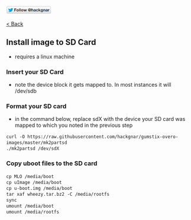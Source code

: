 [![Follow Hackgnar](../static/twitter_hackgnar.png)](https://twitter.com/hackgnar)

[< Back](README.md)

## Install image to SD Card
* requires a linux machine

### Insert your SD Card
* note the device block it gets mapped to.  In most instances it will /dev/sdb

### Format your SD card
* in the command below, replace sdX with the device your SD card was mapped to which you noted in the previous step
````
curl -O https://raw.githubusercontent.com/hackgnar/gumstix-overo-images/master/mk2partsd
./mk2partsd /dev/sdX
````

### Copy uboot files to the SD card
````
cp MLO /media/boot
cp uImage /media/boot
cp u-boot.img /media/boot
tar xaf wheezy.tar.bz2 -C /media/rootfs
sync
umount /media/boot
umount /media/rootfs
````
